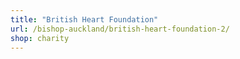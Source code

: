 ```yaml
---
title: "British Heart Foundation"
url: /bishop-auckland/british-heart-foundation-2/
shop: charity
---
```

